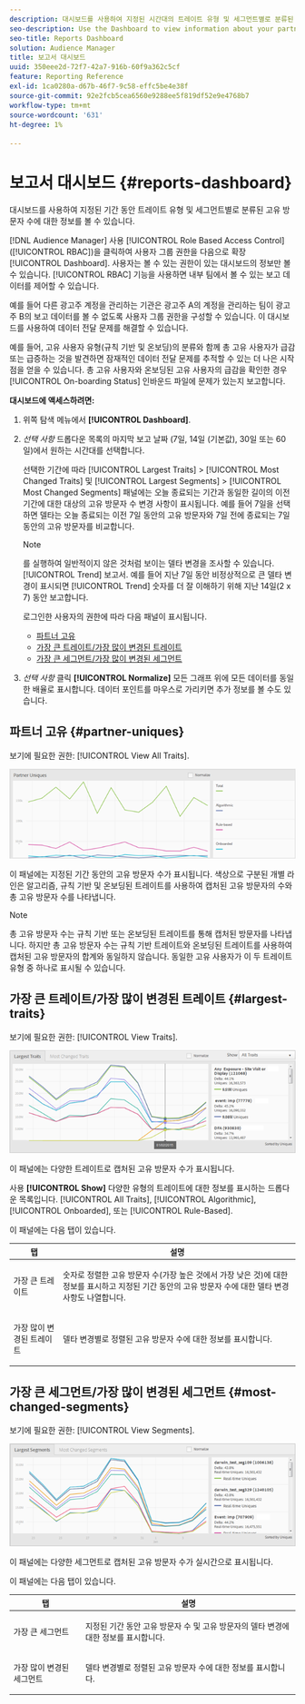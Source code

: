 ```yaml
---
description: 대시보드를 사용하여 지정된 시간대의 트레이트 유형 및 세그먼트별로 분류된 파트너의 고유 방문자 수에 대한 정보를 볼 수 있습니다.
seo-description: Use the Dashboard to view information about your partners' unique visitor counts broken down by trait types and segments for a specified time frame.
seo-title: Reports Dashboard
solution: Audience Manager
title: 보고서 대시보드
uuid: 350eee2d-72f7-42a7-916b-60f9a362c5cf
feature: Reporting Reference
exl-id: 1ca0280a-d67b-46f7-9c58-effc5be4e38f
source-git-commit: 92e2fcb5cea6560e9288ee5f819df52e9e4768b7
workflow-type: tm+mt
source-wordcount: '631'
ht-degree: 1%

---
```


# 보고서 대시보드 {#reports-dashboard}

대시보드를 사용하여 지정된 기간 동안 트레이트 유형 및 세그먼트별로 분류된 고유 방문자 수에 대한 정보를 볼 수 있습니다.

<!-- 

c_dashboard.xml

 -->

[!DNL Audience Manager] 사용 [!UICONTROL Role Based Access Control] ([!UICONTROL RBAC])을 클릭하여 사용자 그룹 권한을 다음으로 확장 [!UICONTROL Dashboard]. 사용자는 볼 수 있는 권한이 있는 대시보드의 정보만 볼 수 있습니다. [!UICONTROL RBAC] 기능을 사용하면 내부 팀에서 볼 수 있는 보고 데이터를 제어할 수 있습니다.

예를 들어 다른 광고주 계정을 관리하는 기관은 광고주 A의 계정을 관리하는 팀이 광고주 B의 보고 데이터를 볼 수 없도록 사용자 그룹 권한을 구성할 수 있습니다. 이 대시보드를 사용하여 데이터 전달 문제를 해결할 수 있습니다.

예를 들어, 고유 사용자 유형(규칙 기반 및 온보딩)의 분류와 함께 총 고유 사용자가 급감 또는 급증하는 것을 발견하면 잠재적인 데이터 전달 문제를 추적할 수 있는 더 나은 시작점을 얻을 수 있습니다. 총 고유 사용자와 온보딩된 고유 사용자의 급감을 확인한 경우 [!UICONTROL On-boarding Status] 인바운드 파일에 문제가 있는지 보고합니다.

**대시보드에 액세스하려면:**

1. 위쪽 탐색 메뉴에서 **[!UICONTROL Dashboard]**.
2. *선택 사항* 드롭다운 목록의 마지막 보고 날짜 (7일, 14일 (기본값), 30일 또는 60일)에서 원하는 시간대를 선택합니다.

   선택한 기간에 따라 [!UICONTROL Largest Traits] > [!UICONTROL Most Changed Traits] 및 [!UICONTROL Largest Segments] > [!UICONTROL Most Changed Segments] 패널에는 오늘 종료되는 기간과 동일한 길이의 이전 기간에 대한 대상의 고유 방문자 수 변경 사항이 표시됩니다. 예를 들어 7일을 선택하면 델타는 오늘 종료되는 이전 7일 동안의 고유 방문자와 7일 전에 종료되는 7일 동안의 고유 방문자를 비교합니다.

   >[!NOTE]
   >
   >를 실행하여 일반적이지 않은 것처럼 보이는 델타 변경을 조사할 수 있습니다. [!UICONTROL Trend] 보고서. 예를 들어 지난 7일 동안 비정상적으로 큰 델타 변경이 표시되면 [!UICONTROL Trend] 숫자를 더 잘 이해하기 위해 지난 14일(2 x 7) 동안 보고합니다.

   로그인한 사용자의 권한에 따라 다음 패널이 표시됩니다.

   * [파트너 고유](../reporting/reports-dashboard.md#partner-uniques)
   * [가장 큰 트레이트/가장 많이 변경된 트레이트](../reporting/reports-dashboard.md#largest-traits)
   * [가장 큰 세그먼트/가장 많이 변경된 세그먼트](../reporting/reports-dashboard.md#most-changed-segments)

3. *선택 사항* 클릭 **[!UICONTROL Normalize]** 모든 그래프 위에 모든 데이터를 동일한 배율로 표시합니다. 데이터 포인트를 마우스로 가리키면 추가 정보를 볼 수도 있습니다.

## 파트너 고유 {#partner-uniques}

보기에 필요한 권한: [!UICONTROL View All Traits].

![](assets/partner_uniques.png)

이 패널에는 지정된 기간 동안의 고유 방문자 수가 표시됩니다. 색상으로 구분된 개별 라인은 알고리즘, 규칙 기반 및 온보딩된 트레이트를 사용하여 캡처된 고유 방문자의 수와 총 고유 방문자 수를 나타냅니다.

>[!NOTE]
>
>총 고유 방문자 수는 규칙 기반 또는 온보딩된 트레이트를 통해 캡처된 방문자를 나타냅니다. 하지만 총 고유 방문자 수는 규칙 기반 트레이트와 온보딩된 트레이트를 사용하여 캡처된 고유 방문자의 합계와 동일하지 않습니다. 동일한 고유 사용자가 이 두 트레이트 유형 중 하나로 표시될 수 있습니다.

## 가장 큰 트레이트/가장 많이 변경된 트레이트 {#largest-traits}

보기에 필요한 권한: [!UICONTROL View Traits].

![](assets/largest_traits.png)

이 패널에는 다양한 트레이트로 캡처된 고유 방문자 수가 표시됩니다.

사용 **[!UICONTROL Show]** 다양한 유형의 트레이트에 대한 정보를 표시하는 드롭다운 목록입니다. [!UICONTROL All Traits], [!UICONTROL Algorithmic], [!UICONTROL Onboarded], 또는 [!UICONTROL Rule-Based].

이 패널에는 다음 탭이 있습니다.

<table id="table_DA48BDEB4E0143BEA4EB85AC26FF6AE3"> 
 <thead> 
  <tr> 
   <th colname="col1" class="entry"> 탭 </th> 
   <th colname="col2" class="entry"> 설명 </th> 
  </tr> 
 </thead>
 <tbody> 
  <tr> 
   <td colname="col1"> <p><span class="wintitle"> 가장 큰 트레이트</span> </p> </td> 
   <td colname="col2"> <p>숫자로 정렬한 고유 방문자 수(가장 높은 것에서 가장 낮은 것)에 대한 정보를 표시하고 지정된 기간 동안의 고유 방문자 수에 대한 델타 변경 사항도 나열합니다. </p> </td> 
  </tr> 
  <tr> 
   <td colname="col1"> <p><span class="wintitle"> 가장 많이 변경된 트레이트</span> </p> </td> 
   <td colname="col2"> <p>델타 변경별로 정렬된 고유 방문자 수에 대한 정보를 표시합니다. </p> </td> 
  </tr> 
 </tbody> 
</table>

## 가장 큰 세그먼트/가장 많이 변경된 세그먼트 {#most-changed-segments}

보기에 필요한 권한: [!UICONTROL View Segments].

![](assets/largest_segments.png)

이 패널에는 다양한 세그먼트로 캡처된 고유 방문자 수가 실시간으로 표시됩니다.

이 패널에는 다음 탭이 있습니다.

<table id="table_8E22E0579FA74C5A86CC40B40B2548BE"> 
 <thead> 
  <tr> 
   <th colname="col1" class="entry"> 탭 </th> 
   <th colname="col2" class="entry"> 설명 </th> 
  </tr> 
 </thead>
 <tbody> 
  <tr> 
   <td colname="col1"> <p><span class="wintitle"> 가장 큰 세그먼트</span> </p> </td> 
   <td colname="col2"> <p>지정된 기간 동안 고유 방문자 수 및 고유 방문자의 델타 변경에 대한 정보를 표시합니다. </p> </td> 
  </tr> 
  <tr> 
   <td colname="col1"> <p><span class="wintitle"> 가장 많이 변경된 세그먼트</span> </p> </td> 
   <td colname="col2"> <p>델타 변경별로 정렬된 고유 방문자 수에 대한 정보를 표시합니다. </p> </td> 
  </tr> 
 </tbody> 
</table>
